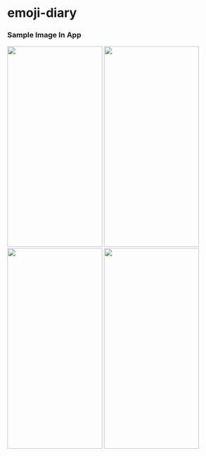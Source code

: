 # emoji-diary
<!-- <img src="https://user-images.githubusercontent.com/19789884/164067493-357e1320-6f2d-4e74-be62-bc5add1745b2.png" width="816" height="400"/> -->


### Sample Image In App
<img src="https://user-images.githubusercontent.com/19789884/167146936-c332ad33-4dac-40eb-9dd3-1c90bd1d113b.jpg" width="216" height="456"/> <img src="https://user-images.githubusercontent.com/19789884/167147461-377a17db-e535-4c89-9f72-ee781222ad32.jpg" width="216" height="456"/>
<img src="https://user-images.githubusercontent.com/19789884/167147476-bde23c5b-13a3-47cd-8337-670c55d661ff.jpg" width="216" height="456"/> <img src="https://user-images.githubusercontent.com/19789884/167147507-f392776c-e055-4689-9e15-216174cdcc78.jpg" width="216" height="456"/>

